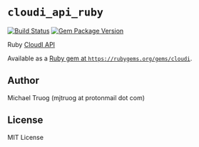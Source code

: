 `cloudi_api_ruby`
=================

[![Build Status](https://travis-ci.org/CloudI/cloudi_api_ruby.png)](https://travis-ci.org/CloudI/cloudi_api_ruby)
[![Gem Package Version](https://img.shields.io/gem/v/cloudi.svg?maxAge=2592000)](https://rubygems.org/gems/cloudi)

Ruby [CloudI API](http://cloudi.org/api.html#1_Intro)

Available as a [Ruby gem at `https://rubygems.org/gems/cloudi`](https://rubygems.org/gems/cloudi).

Author
------

Michael Truog (mjtruog at protonmail dot com)

License
-------

MIT License

